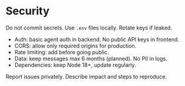 # Security

Do not commit secrets. Use `.env` files locally. Rotate keys if leaked.

- Auth: basic agent auth in backend. No public API keys in frontend.
- CORS: allow only required origins for production.
- Rate limiting: add before going public.
- Data: keep messages max 6 months (planned). No PII in logs.
- Dependencies: keep Node 18+, update regularly.

Report issues privately. Describe impact and steps to reproduce.
